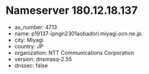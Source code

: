 # Nameserver 180.12.18.137

* as_number: 4713
* name: p19137-ipngn2301aobadori.miyagi.ocn.ne.jp.
* city: Miyagi
* country: JP
* organization: NTT Communications Corporation
* version: dnsmasq-2.55
* dnssec: false
